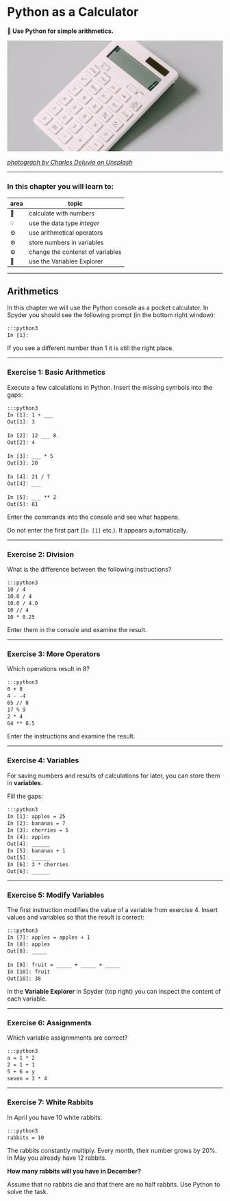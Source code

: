 
# Python as a Calculator

**🎯 Use Python for simple arithmetics.**

![](../images/calculator.png)

*[photograph by Charles Deluvio on Unsplash](https://unsplash.com/@charlesdeluvio)*

----

### In this chapter you will learn to:

| area | topic |
|---------|-------|
| 💼 | calculate with numbers |
| 💡 | use the data type *integer* |
| ⚙ | use arithmetical operators |
| ⚙ | store numbers in variables  |
| ⚙ | change the contenst of variables |
| 🔧 | use the Variablee Explorer |

----

## Arithmetics

In this chapter we will use the Python console as a pocket calculator.
In Spyder you should see the following prompt (in the bottom right window):

    :::python3
    In [1]:

If you see a different number than 1 it is still the right place.

----

### Exercise 1: Basic Arithmetics

Execute a few calculations in Python.
Insert the missing symbols into the gaps:

    :::python3
    In [1]: 1 + ___
    Out[1]: 3

    In [2]: 12 ___ 8
    Out[2]: 4

    In [3]: ___ * 5
    Out[3]: 20

    In [4]: 21 / 7
    Out[4]: ___

    In [5]: ___ ** 2
    Out[5]: 81

Enter the commands into the console and see what happens.

Do not enter the first part (`In [1]` etc.). It appears automatically.

----

### Exercise 2: Division

What is the difference between the following instructions?

    :::python3
    10 / 4
    10.0 / 4
    10.0 / 4.0
    10 // 4
    10 * 0.25

Enter them in the console and examine the result.

----

### Exercise 3: More Operators

Which operations result in 8?

    :::python3
    0 + 8
    4 - -4
    65 // 8
    17 % 9
    2 * 4
    64 ** 0.5

Enter the instructions and examine the result.

----

### Exercise 4: Variables

For saving numbers and results of calculations for later, you can store them in **variables**.

Fill the gaps:

    :::python3
    In [1]: apples = 25
    In [2]: bananas = 7
    In [3]: cherries = 5
    In [4]: apples
    Out[4]: ______
    In [5]: bananas + 1
    Out[5]: ______
    In [6]: 3 * cherries
    Out[6]: ______

----

### Exercise 5: Modify Variables

The first instruction modifies the value of a variable from exercise 4.
Insert values and variables so that the result is correct:

    :::python3
    In [7]: apples = apples + 1
    In [8]: apples
    Out[8]: _____

    In [9]: fruit = _____ + _____ + _____
    In [10]: fruit
    Out[10]: 38

In the **Variable Explorer** in Spyder (top right) you can inspect the content of each variable.

----

### Exercise 6: Assignments

Which variable assignmments are correct?

    :::python3
    a = 1 * 2
    2 = 1 + 1
    5 + 6 = y
    seven = 3 * 4

----

### Exercise 7: White Rabbits

In April you have 10 white rabbits:

    :::python3
    rabbits = 10

The rabbits constantly multiply.
Every month, their number grows by 20%. In May you already have 12 rabbits.

**How many rabbits will you have in December?**

Assume that no rabbits die and that there are no half rabbits.
Use Python to solve the task.
